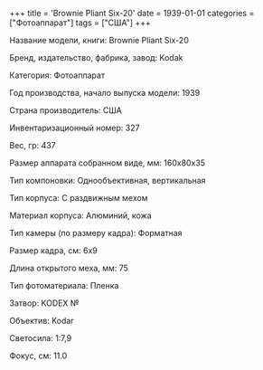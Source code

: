 +++
title = 'Brownie Pliant Six-20'
date = 1939-01-01
categories = ["Фотоаппарат"]
tags = ["США"]
+++

Название модели, книги: Brownie Pliant Six-20

Бренд, издательство, фабрика, завод: Kodak

Категория: Фотоаппарат

Год производства, начало выпуска модели: 1939

Страна производитель: США

Инвентаризационный номер: 327

Вес, гр: 437

Размер аппарата  собранном виде, мм: 160х80х35

Тип компоновки: Однообъективная, вертикальная

Тип корпуса: С раздвижным мехом

Материал корпуса: Алюминий, кожа

Тип камеры (по размеру кадра): Форматная

Размер кадра, см: 6х9

Длина открытого меха, мм: 75

Тип фотоматериала: Пленка

Затвор: KODEX №

Объектив: Kodar

Светосила: 1:7,9

Фокус, см: 11.0

